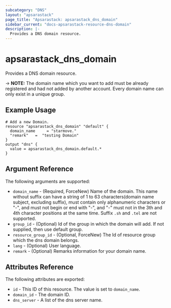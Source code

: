 ```yaml
---
subcategory: "DNS"
layout: "apsarastack"
page_title: "Apsarastack: apsarastack_dns_domain"
sidebar_current: "docs-apsarastack-resource-dns-domain"
description: |-
  Provides a DNS domain resource.
---
```


# apsarastack\_dns\_domain

Provides a DNS domain resource.

-> **NOTE:** The domain name which you want to add must be already registered and had not added by another account. Every domain name can only exist in a unique group.

## Example Usage

```
# Add a new Domain.
resource "apsarastack_dns_domain" "default" {
  domain_name     = "starmove."
  "remark"   =  "testing Domain"
}
output "dns" {
  value = apsarastack_dns_domain.default.*
}
```
## Argument Reference

The following arguments are supported:

* `domain_name` - (Required, ForceNew) Name of the domain. This name without suffix can have a string of 1 to 63 characters(domain name subject, excluding suffix), must contain only alphanumeric characters or "-", and must not begin or end with "-", and "-" must not in the 3th and 4th character positions at the same time. Suffix `.sh` and `.tel` are not supported.
* `group_id` - (Optional) Id of the group in which the domain will add. If not supplied, then use default group.
* `resource_group_id` - (Optional, ForceNew) The Id of resource group which the dns domain belongs.
* `lang` - (Optional) User language.
* `remark` - (Optional) Remarks information for your domain name.

## Attributes Reference

The following attributes are exported:

* `id` - This ID of this resource. The value is set to `domain_name`.
* `domain_id` - The domain ID.
* `dns_server` - A list of the dns server name.


